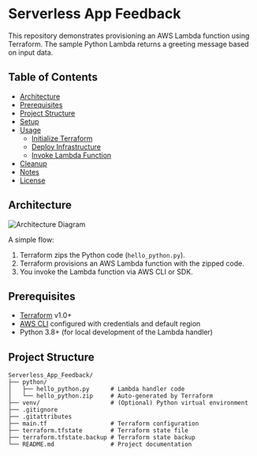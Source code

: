# Serverless App Feedback

This repository demonstrates provisioning an AWS Lambda function using Terraform. The sample Python Lambda returns a greeting message based on input data.

## Table of Contents

- [Architecture](#architecture)
- [Prerequisites](#prerequisites)
- [Project Structure](#project-structure)
- [Setup](#setup)
- [Usage](#usage)
  - [Initialize Terraform](#initialize-terraform)
  - [Deploy Infrastructure](#deploy-infrastructure)
  - [Invoke Lambda Function](#invoke-lambda-function)
- [Cleanup](#cleanup)
- [Notes](#notes)
- [License](#license)

## Architecture

![Architecture Diagram](https://user-images.githubusercontent.com/placeholder/architecture.png)

A simple flow:

1. Terraform zips the Python code (`hello_python.py`).
2. Terraform provisions an AWS Lambda function with the zipped code.
3. You invoke the Lambda function via AWS CLI or SDK.

## Prerequisites

- [Terraform](https://www.terraform.io/downloads.html) v1.0+
- [AWS CLI](https://aws.amazon.com/cli/) configured with credentials and default region
- Python 3.8+ (for local development of the Lambda handler)

## Project Structure

```text
Serverless_App_Feedback/
├── python/
│   ├── hello_python.py      # Lambda handler code
│   └── hello_python.zip     # Auto-generated by Terraform
├── venv/                    # (Optional) Python virtual environment
├── .gitignore
├── .gitattributes
├── main.tf                  # Terraform configuration
├── terraform.tfstate        # Terraform state file
├── terraform.tfstate.backup # Terraform state backup
└── README.md                # Project documentation


